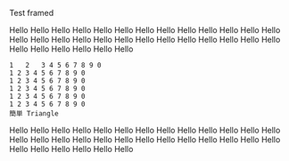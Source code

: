 Test framed

Hello Hello Hello Hello Hello Hello Hello
Hello Hello Hello Hello Hello
Hello Hello Hello Hello Hello
Hello Hello Hello Hello Hello
Hello Hello Hello Hello Hello
Hello Hello Hello Hello Hello

```framed
1   2   3 4 5 6 7 8 9 0
1 2 3 4 5 6 7 8 9 0
1 2 3 4 5 6 7 8 9 0
1 2 3 4 5 6 7 8 9 0
1 2 3 4 5 6 7 8 9 0
1 2 3 4 5 6 7 8 9 0
簡単 Triangle
```

Hello Hello Hello Hello Hello Hello Hello
Hello Hello Hello Hello Hello
Hello Hello Hello Hello Hello
Hello Hello Hello Hello Hello
Hello Hello Hello Hello Hello
Hello Hello Hello Hello Hello
